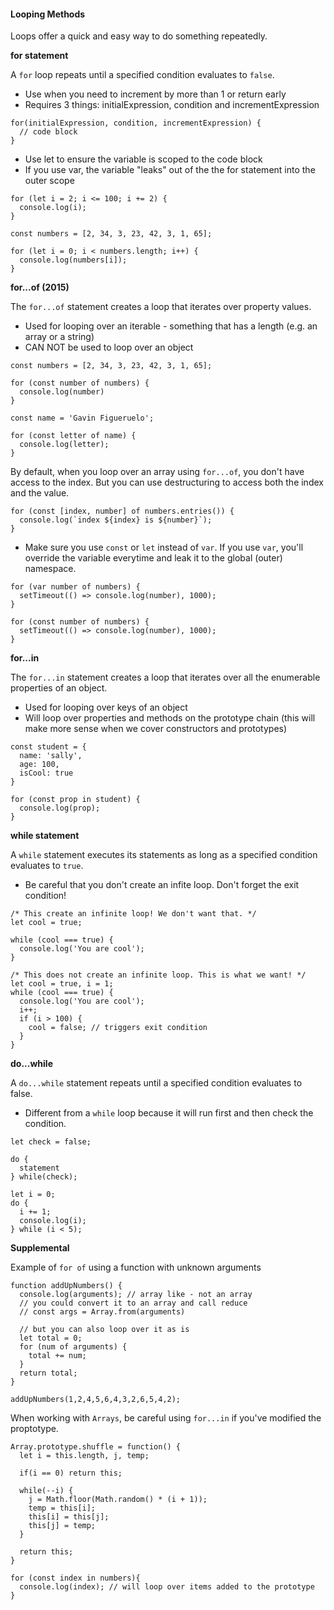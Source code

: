 #### Looping Methods

Loops offer a quick and easy way to do something repeatedly.

**for statement**

A `for` loop repeats until a specified condition evaluates to `false`.

- Use when you need to increment by more than 1 or return early
- Requires 3 things: initialExpression, condition and incrementExpression

```
for(initialExpression, condition, incrementExpression) {
  // code block
}
```

- Use let to ensure the variable is scoped to the code block
- If you use var, the variable "leaks" out of the the for statement into the outer scope

```
for (let i = 2; i <= 100; i += 2) {
  console.log(i);
}
```

```
const numbers = [2, 34, 3, 23, 42, 3, 1, 65];

for (let i = 0; i < numbers.length; i++) {
  console.log(numbers[i]);
}
```

**for...of (2015)**

The `for...of` statement creates a loop that iterates over property values.

- Used for looping over an iterable - something that has a length (e.g. an array or a string)
- CAN NOT be used to loop over an object

```
const numbers = [2, 34, 3, 23, 42, 3, 1, 65];

for (const number of numbers) {
  console.log(number)
}

const name = 'Gavin Figueruelo';

for (const letter of name) {
  console.log(letter);
}
```

By default, when you loop over an array using `for...of`, you don't have access to the index. But you can use destructuring to access both the index and the value.

```
for (const [index, number] of numbers.entries()) {
  console.log(`index ${index} is ${number}`);
}
```

- Make sure you use `const` or `let` instead of `var`. If you use `var`, you'll override the variable everytime and leak it to the global (outer) namespace.

```
for (var number of numbers) {
  setTimeout(() => console.log(number), 1000);
}
```

```
for (const number of numbers) {
  setTimeout(() => console.log(number), 1000);
}
```

**for...in**

The `for...in` statement creates a loop that iterates over all the enumerable properties of an object.

- Used for looping over keys of an object
- Will loop over properties and methods on the prototype chain (this will make more sense when we cover constructors and prototypes)

```
const student = {
  name: 'sally',
  age: 100,
  isCool: true
}

for (const prop in student) {
  console.log(prop);
}
```

**while statement**

A `while` statement executes its statements as long as a specified condition evaluates to `true`.

- Be careful that you don't create an infite loop. Don't forget the exit condition!

```
/* This create an infinite loop! We don't want that. */
let cool = true;

while (cool === true) {
  console.log('You are cool');
}
```

```
/* This does not create an infinite loop. This is what we want! */
let cool = true, i = 1;
while (cool === true) {
  console.log('You are cool');
  i++;
  if (i > 100) {
    cool = false; // triggers exit condition
  }
}
```

**do...while**

A `do...while` statement repeats until a specified condition evaluates to false.

- Different from a `while` loop because it will run first and then check the condition.

```
let check = false;

do {
  statement
} while(check);
```

```
let i = 0;
do {
  i += 1;
  console.log(i);
} while (i < 5);
```

**Supplemental**

Example of `for of` using a function with unknown arguments

```
function addUpNumbers() {
  console.log(arguments); // array like - not an array
  // you could convert it to an array and call reduce
  // const args = Array.from(arguments)

  // but you can also loop over it as is
  let total = 0;
  for (num of arguments) {
    total += num;
  }
  return total;
}

addUpNumbers(1,2,4,5,6,4,3,2,6,5,4,2);
```

When working with `Arrays`, be careful using `for...in` if you've modified the proptotype.

```
Array.prototype.shuffle = function() {
  let i = this.length, j, temp;

  if(i == 0) return this;

  while(--i) {
    j = Math.floor(Math.random() * (i + 1));
    temp = this[i];
    this[i] = this[j];
    this[j] = temp;
  }

  return this;
}

for (const index in numbers){
  console.log(index); // will loop over items added to the prototype
}
```
